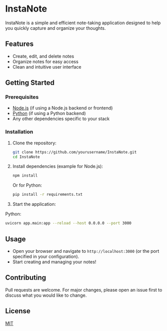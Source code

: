 # InstaNote

InstaNote is a simple and efficient note-taking application designed to help you quickly capture and organize your thoughts.

## Features

- Create, edit, and delete notes
- Organize notes for easy access
- Clean and intuitive user interface

## Getting Started

### Prerequisites

- [Node.js](https://nodejs.org/) (if using a Node.js backend or frontend)
- [Python](https://python.org/) (if using a Python backend)
- Any other dependencies specific to your stack

### Installation

1. Clone the repository:
   ```bash
   git clone https://github.com/yourusername/InstaNote.git
   cd InstaNote
   ```

2. Install dependencies (example for Node.js):
   ```bash
   npm install
   ```

   Or for Python:
   ```bash
   pip install -r requirements.txt
   ```

3. Start the application:
   
 Python:
   ```bash
   uvicorn app.main:app --reload --host 0.0.0.0 --port 3000
   ```

## Usage

- Open your browser and navigate to `http://localhost:3000` (or the port specified in your configuration).
- Start creating and managing your notes!

## Contributing

Pull requests are welcome. For major changes, please open an issue first to discuss what you would like to change.

## License

[MIT](LICENSE)
